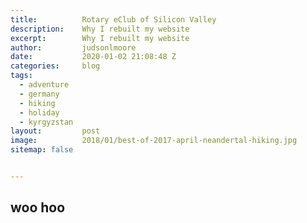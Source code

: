 ```yaml
---
title:			Rotary eClub of Silicon Valley
description:	Why I rebuilt my website
excerpt:		Why I rebuilt my website
author:			judsonlmoore
date:			2020-01-02 21:08:48 Z
categories:		blog
tags:			
  - adventure
  - germany
  - hiking
  - holiday
  - kyrgyzstan
layout:			post
image:			2018/01/best-of-2017-april-neandertal-hiking.jpg
sitemap: false


---
```


## woo hoo
